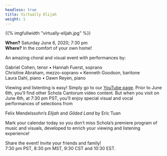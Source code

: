 ```yaml
---
headless: true
title: Virtually Elijah
weight: 1
---
```


{{% imgfullwidth "virtually-elijah.jpg" %}}

**When?**  Saturday June 6, 2020; 7:30 pm<br>
**Where?** In the comfort of your own home!

An amazing choral and visual event with performances by:

Gabriel Cohen, tenor • Hannah Fuerst, soprano<br>
Christine Abraham, mezzo-soprano • Kenneth Goodson, baritone<br>
Laura Dahl, piano • Dawn Reyen, piano

Viewing and listenting is easy! Simply go to our
[YouTube page](https://www.youtube.com/user/scholacantorum1).
Prior to June 6th, you’ll find other Schola Cantorum video content.
But when you visit on June 6th, at 7:30 pm PST, you’ll enjoy
special visual and vocal performances of selections from

Felix Mendelssohn’s _Elijah_ and _Gilded Land_ by Eric Tuan

Mark your calendar today so you don’t miss Schola’s premiere
program of music and visuals, developed to enrich
your viewing and listening experience!

Share the event! Invite your friends and family!<br>
7:30 pm PST, 8:30 pm MST, 9:30 CST and 10:30 EST.
